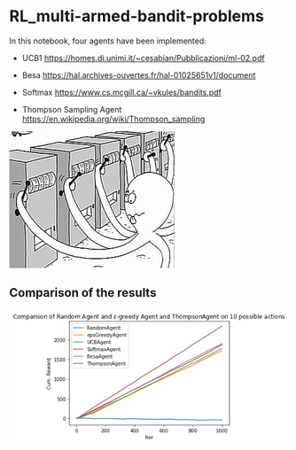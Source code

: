 # RL_multi-armed-bandit-problems

In this notebook, four agents have been implemented: 
- UCB1 https://homes.di.unimi.it/~cesabian/Pubblicazioni/ml-02.pdf

- Besa https://hal.archives-ouvertes.fr/hal-01025651v1/document

- Softmax https://www.cs.mcgill.ca/~vkules/bandits.pdf

- Thompson Sampling Agent https://en.wikipedia.org/wiki/Thompson_sampling


<img src="img/multiarmedbandit.jpg">

## Comparison of the results

<img src="img/output.png">